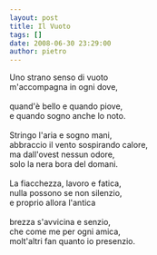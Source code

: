 ```yaml
---
layout: post
title: Il Vuoto
tags: []
date: 2008-06-30 23:29:00
author: pietro
---
```

Uno strano senso di vuoto<br/>m'accompagna in ogni dove,<br/><br/>quand'è bello e quando piove,<br/>e quando sogno anche lo noto.<br/><br/>Stringo l'aria e sogno mani,<br/>abbraccio il vento sospirando calore,<br/>ma dall'ovest nessun odore,<br/>solo la nera bora del domani.<br/><br/>La fiacchezza, lavoro e fatica,<br/>nulla possono se non silenzio,<br/>e proprio allora l'antica<br/><br/>brezza s'avvicina e senzio,<br/>che come me per ogni amica,<br/>molt'altri fan quanto io presenzio.

